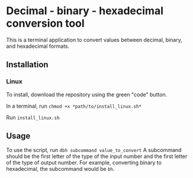 # Decimal - binary - hexadecimal conversion tool

This is a terminal application to convert values between decimal, binary, and hexadecimal formats.

## Installation
### Linux

To install, download the repository using the green "code" button.

In a terminal, run `chmod +x *path/to/install_linux.sh*`

Run `install_linux.sh`

## Usage

To use the script, run `dbh subcommand value_to_convert`
A subcommand should be the first letter of the type of the input number and the first letter of the type of output number. For example, converting binary to hexadecimal, the subcommand would be `bh`.
